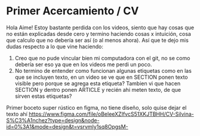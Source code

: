 # Primer Acercamiento / CV
Hola Aime! Estoy bastante perdida con los videos, siento que hay cosas que no están explicadas desde cero y termino haciendo cosas x intuición, cosa que calculo que no debería ser así (o al menos ahora). Así que te dejo mis dudas respecto a lo que vine haciendo:
1.  Creo que no pude vincular bien mi computadora con el git, no se como debería ser eso ya que en los videos me perdi un poco.
2.  No termino de entender como funcionan algunas etiquetas como en las que se incluyen texto, en un video se ve que en SECTION ponen texto visible pero porque se agrega esta etiqueta? Tambien vi que hacen SECTION y dentro ponen ARTICLE y recién ahi meten texto, de que sirven estas etiquetas?

Primer boceto super rústico en figma, no tiene diseño, solo quise dejar el texto ahí https://www.figma.com/file/oBeleeXZIfvcS51XKJTBHH/CV-Silvina-S%C3%A1nchez?type=design&node-id=0%3A1&mode=design&t=vsrvmly1sq8OpgsM-
